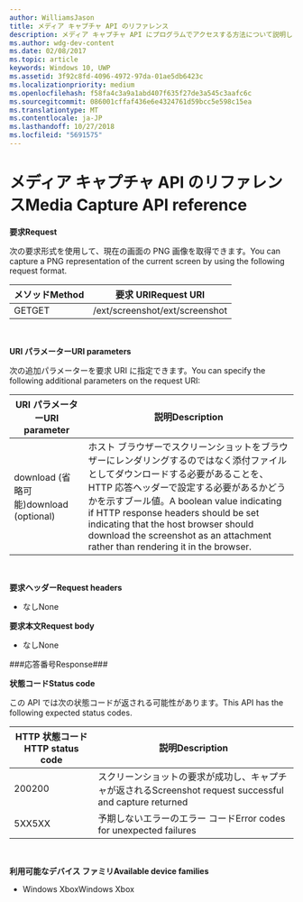 ```yaml
---
author: WilliamsJason
title: メディア キャプチャ API のリファレンス
description: メディア キャプチャ API にプログラムでアクセスする方法について説明します。
ms.author: wdg-dev-content
ms.date: 02/08/2017
ms.topic: article
keywords: Windows 10, UWP
ms.assetid: 3f92c8fd-4096-4972-97da-01ae5db6423c
ms.localizationpriority: medium
ms.openlocfilehash: f58fa4c3a9a1abd407f635f27de3a545c3aafc6c
ms.sourcegitcommit: 086001cffaf436e6e4324761d59bcc5e598c15ea
ms.translationtype: MT
ms.contentlocale: ja-JP
ms.lasthandoff: 10/27/2018
ms.locfileid: "5691575"
---
```

# <a name="media-capture-api-reference"></a><span data-ttu-id="82995-104">メディア キャプチャ API のリファレンス</span><span class="sxs-lookup"><span data-stu-id="82995-104">Media Capture API reference</span></span> #

**<span data-ttu-id="82995-105">要求</span><span class="sxs-lookup"><span data-stu-id="82995-105">Request</span></span>**

<span data-ttu-id="82995-106">次の要求形式を使用して、現在の画面の PNG 画像を取得できます。</span><span class="sxs-lookup"><span data-stu-id="82995-106">You can capture a PNG representation of the current screen by using the following request format.</span></span>

| <span data-ttu-id="82995-107">メソッド</span><span class="sxs-lookup"><span data-stu-id="82995-107">Method</span></span>        | <span data-ttu-id="82995-108">要求 URI</span><span class="sxs-lookup"><span data-stu-id="82995-108">Request URI</span></span>     | 
| ------------- |-----------------|
| <span data-ttu-id="82995-109">GET</span><span class="sxs-lookup"><span data-stu-id="82995-109">GET</span></span>           | <span data-ttu-id="82995-110">/ext/screenshot</span><span class="sxs-lookup"><span data-stu-id="82995-110">/ext/screenshot</span></span> |
<br>

**<span data-ttu-id="82995-111">URI パラメーター</span><span class="sxs-lookup"><span data-stu-id="82995-111">URI parameters</span></span>**

<span data-ttu-id="82995-112">次の追加パラメーターを要求 URI に指定できます。</span><span class="sxs-lookup"><span data-stu-id="82995-112">You can specify the following additional parameters on the request URI:</span></span>


| <span data-ttu-id="82995-113">URI パラメーター</span><span class="sxs-lookup"><span data-stu-id="82995-113">URI parameter</span></span>      | <span data-ttu-id="82995-114">説明</span><span class="sxs-lookup"><span data-stu-id="82995-114">Description</span></span>     | 
| ------------------ |-----------------|
| <span data-ttu-id="82995-115">download (省略可能)</span><span class="sxs-lookup"><span data-stu-id="82995-115">download (optional)</span></span>| <span data-ttu-id="82995-116">ホスト ブラウザーでスクリーンショットをブラウザーにレンダリングするのではなく添付ファイルとしてダウンロードする必要があることを、HTTP 応答ヘッダーで設定する必要があるかどうかを示すブール値。</span><span class="sxs-lookup"><span data-stu-id="82995-116">A boolean value indicating if HTTP response headers should be set indicating that the host browser should download the screenshot as an attachment rather than rendering it in the browser.</span></span>  |
<br>

**<span data-ttu-id="82995-117">要求ヘッダー</span><span class="sxs-lookup"><span data-stu-id="82995-117">Request headers</span></span>**

* <span data-ttu-id="82995-118">なし</span><span class="sxs-lookup"><span data-stu-id="82995-118">None</span></span>

**<span data-ttu-id="82995-119">要求本文</span><span class="sxs-lookup"><span data-stu-id="82995-119">Request body</span></span>**

* <span data-ttu-id="82995-120">なし</span><span class="sxs-lookup"><span data-stu-id="82995-120">None</span></span>

###<a name="response"></a><span data-ttu-id="82995-121">応答番号</span><span class="sxs-lookup"><span data-stu-id="82995-121">Response###</span></span>

**<span data-ttu-id="82995-122">状態コード</span><span class="sxs-lookup"><span data-stu-id="82995-122">Status code</span></span>**

<span data-ttu-id="82995-123">この API では次の状態コードが返される可能性があります。</span><span class="sxs-lookup"><span data-stu-id="82995-123">This API has the following expected status codes.</span></span>

| <span data-ttu-id="82995-124">HTTP 状態コード</span><span class="sxs-lookup"><span data-stu-id="82995-124">HTTP status code</span></span>   | <span data-ttu-id="82995-125">説明</span><span class="sxs-lookup"><span data-stu-id="82995-125">Description</span></span>     | 
| ------------------ |-----------------|
| <span data-ttu-id="82995-126">200</span><span class="sxs-lookup"><span data-stu-id="82995-126">200</span></span>                | <span data-ttu-id="82995-127">スクリーンショットの要求が成功し、キャプチャが返される</span><span class="sxs-lookup"><span data-stu-id="82995-127">Screenshot request successful and capture returned</span></span> |
| <span data-ttu-id="82995-128">5XX</span><span class="sxs-lookup"><span data-stu-id="82995-128">5XX</span></span>                | <span data-ttu-id="82995-129">予期しないエラーのエラー コード</span><span class="sxs-lookup"><span data-stu-id="82995-129">Error codes for unexpected failures</span></span> |
<br>

**<span data-ttu-id="82995-130">利用可能なデバイス ファミリ</span><span class="sxs-lookup"><span data-stu-id="82995-130">Available device families</span></span>**

* <span data-ttu-id="82995-131">Windows Xbox</span><span class="sxs-lookup"><span data-stu-id="82995-131">Windows Xbox</span></span>

